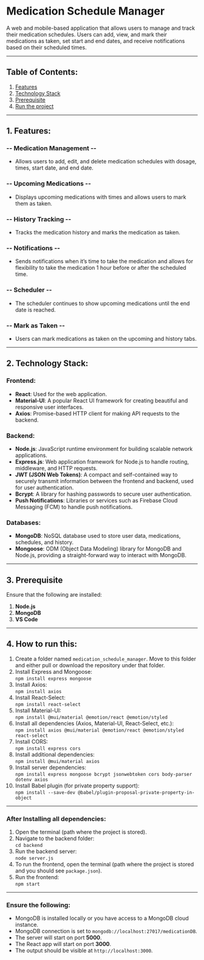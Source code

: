 # Medication Schedule Manager

A web and mobile-based application that allows users to manage and track their medication schedules. Users can add, view, and mark their medications as taken, set start and end dates, and receive notifications based on their scheduled times.

---

## Table of Contents:

1. [Features](#features)
2. [Technology Stack](#technology-stack)
3. [Prerequisite](#prerequisite)
4. [Run the project](#run-the-project)

---

## 1. Features:

### -- Medication Management --
- Allows users to add, edit, and delete medication schedules with dosage, times, start date, and end date.

### -- Upcoming Medications --
- Displays upcoming medications with times and allows users to mark them as taken.

### -- History Tracking --
- Tracks the medication history and marks the medication as taken.

### -- Notifications --
- Sends notifications when it’s time to take the medication and allows for flexibility to take the medication 1 hour before or after the scheduled time.

### -- Scheduler --
- The scheduler continues to show upcoming medications until the end date is reached.

### -- Mark as Taken --
- Users can mark medications as taken on the upcoming and history tabs.

---

## 2. Technology Stack:

### Frontend:
- **React**: Used for the web application.
- **Material-UI**: A popular React UI framework for creating beautiful and responsive user interfaces.
- **Axios**: Promise-based HTTP client for making API requests to the backend.

### Backend:
- **Node.js**: JavaScript runtime environment for building scalable network applications.
- **Express.js**: Web application framework for Node.js to handle routing, middleware, and HTTP requests.
- **JWT (JSON Web Tokens)**: A compact and self-contained way to securely transmit information between the frontend and backend, used for user authentication.
- **Bcrypt**: A library for hashing passwords to secure user authentication.
- **Push Notifications**: Libraries or services such as Firebase Cloud Messaging (FCM) to handle push notifications.

### Databases:
- **MongoDB**: NoSQL database used to store user data, medications, schedules, and history.
- **Mongoose**: ODM (Object Data Modeling) library for MongoDB and Node.js, providing a straight-forward way to interact with MongoDB.

---

## 3. Prerequisite

Ensure that the following are installed:
1. **Node.js**
2. **MongoDB**
3. **VS Code**

---

## 4. How to run this:

1. Create a folder named `medication_schedule_manager`. Move to this folder and either pull or download the repository under that folder.
2. Install Express and Mongoose:  
   `npm install express mongoose`
3. Install Axios:  
   `npm install axios`
4. Install React-Select:  
   `npm install react-select`
5. Install Material-UI:  
   `npm install @mui/material @emotion/react @emotion/styled`
6. Install all dependencies (Axios, Material-UI, React-Select, etc.):  
   `npm install axios @mui/material @emotion/react @emotion/styled react-select`
7. Install CORS:  
   `npm install express cors`
8. Install additional dependencies:  
   `npm install @mui/material axios`
9. Install server dependencies:  
   `npm install express mongoose bcrypt jsonwebtoken cors body-parser dotenv axios`
10. Install Babel plugin (for private property support):  
    `npm install --save-dev @babel/plugin-proposal-private-property-in-object`

---

### After Installing all dependencies:

1. Open the terminal (path where the project is stored).
2. Navigate to the backend folder:  
   `cd backend`
3. Run the backend server:  
   `node server.js`
4. To run the frontend, open the terminal (path where the project is stored and you should see `package.json`).
5. Run the frontend:  
   `npm start`

---

### Ensure the following:

- MongoDB is installed locally or you have access to a MongoDB cloud instance.
- MongoDB connection is set to `mongodb://localhost:27017/medicationDB`.
- The server will start on port **5000**.
- The React app will start on port **3000**.
- The output should be visible at `http://localhost:3000`.
